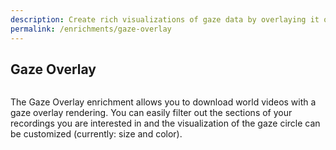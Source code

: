 ```yaml
---
description: Create rich visualizations of gaze data by overlaying it onto scene video.
permalink: /enrichments/gaze-overlay
---
```

## Gaze Overlay
<div class="pb-4" style="display:flex;justify-content:center;">
  <v-img
    :src="require('../media/invisible/explainers/gaze_overlay_header.png')"
    max-width=100%
  >
  </v-img>
</div>

The Gaze Overlay enrichment allows you to download world videos with a gaze overlay rendering. You can easily filter out the sections of your recordings you are interested in and the visualization of the gaze circle can be customized (currently: size and color). 

